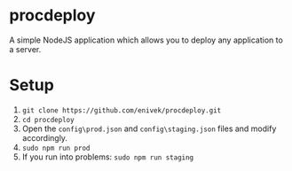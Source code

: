 # procdeploy
A simple NodeJS application which allows you to deploy any application to a server.

# Setup
1. `git clone https://github.com/enivek/procdeploy.git`
2. `cd procdeploy`
3. Open the `config\prod.json` and `config\staging.json` files and modify accordingly.
4. `sudo npm run prod`
5. If you run into problems: `sudo npm run staging`
